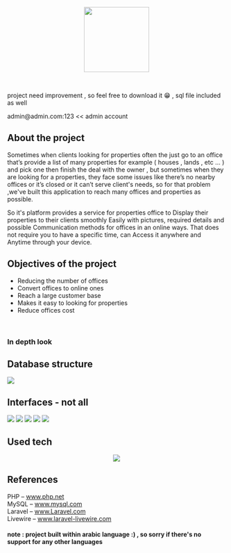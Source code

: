 <p align="center"><img src="https://b.top4top.io/p_2418d9dxg1.png" width="150"></a></p>

<br><p>project need improvement , so feel free to download it 😁 , sql file included as well</p>
<p>admin@admin.com:123 << admin account</p>


## About the project

Sometimes when clients looking for properties often the just go to an office that’s provide a list of many properties for example ( houses , lands , etc … ) and pick one then finish the deal with the owner , but sometimes when they are looking for a properties, they face some issues like there’s no nearby offices or it’s closed or it can’t serve client's needs, so for that problem ,we've built this application to reach many offices and properties as possible.

So it's platform provides a service for properties office to Display their properties to their clients smoothly Easily with pictures, required details and possible Communication methods for offices in an online ways. That does not require you to have a specific time, can Access it anywhere and 
Anytime through your device.

## Objectives of the project
<ul>
<li>Reducing the number of offices</li>
<li>Convert offices to online ones</li>
<li>Reach a large customer base</li>
<li>Makes it easy to looking for properties</li>
<li>Reduce offices cost</li>
</ul>
<br>

<h3>In depth look</h3>

## Database structure
<img src="https://c.top4top.io/p_24185qs2f1.png">

## Interfaces - not all
<img src="https://c.top4top.io/p_2418iogmx2.png">
<img src="https://d.top4top.io/p_2418uzj673.png">
<img src="https://e.top4top.io/p_2418htl6v4.png">
<img src="https://f.top4top.io/p_2418yyikc5.png">
<img src="https://g.top4top.io/p_2418npc1l6.png">

## Used tech

<p align="center">
<img src="https://f.top4top.io/p_2418c59vp1.png">
</p>


## References
PHP – www.php.net
<br>
MySQL – www.mysql.com
<br>
Laravel – www.Laravel.com
<br>
Livewire – www.laravel-livewire.com

<h4>note : project built within arabic language :) , so sorry if there's no support for any other languages</h4>
